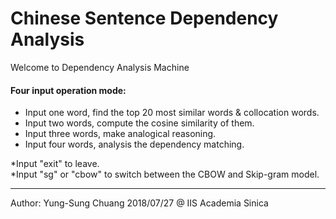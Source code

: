 Chinese Sentence Dependency Analysis
===
Welcome to Dependency Analysis Machine
#### Four input operation mode:
* Input one word, find the top 20 most similar words & collocation words.
* Input two words, compute the cosine similarity of them.
* Input three words, make analogical reasoning.
* Input four words, analysis the dependency matching.

*Input "exit" to leave.                                                 
*Input "sg" or "cbow" to switch between the CBOW and Skip-gram model.   

*************************************************************************
Author: Yung-Sung Chuang 2018/07/27 @ IIS  Academia Sinica           